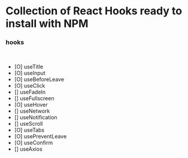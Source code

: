 # Collection of React Hooks ready to install with NPM

### hooks

<br>

- [O] useTitle
- [O] useInput
- [O] useBeforeLeave
- [O] useClick
- [] useFadeIn
- [] useFullscreen
- [O] useHover
- [] useNetwork
- [] useNotification
- [] useScroll
- [O] useTabs
- [O] usePreventLeave
- [O] useConfirm
- [] useAxios
